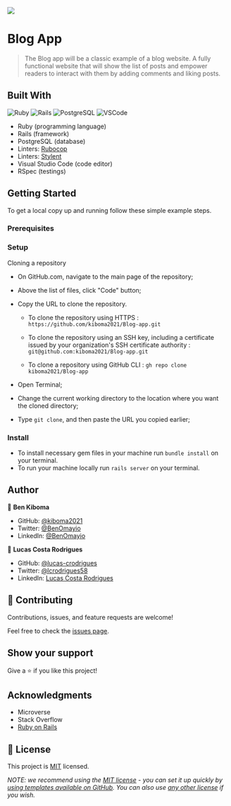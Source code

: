![](https://img.shields.io/badge/Microverse-blueviolet)

# Blog App

> The Blog app will be a classic example of a blog website. A fully functional website that will show the list of posts and empower readers to interact with them by adding comments and liking posts.

## Built With

![Ruby](https://img.shields.io/badge/ruby-%23CC342D.svg?style=for-the-badge&logo=ruby&logoColor=white) ![Rails](https://img.shields.io/badge/rails-%23CC0000.svg?style=for-the-badge&logo=ruby-on-rails&logoColor=white) ![PostgreSQL](https://img.shields.io/badge/PostgreSQL-316192?style=for-the-badge&logo=postgresql&logoColor=white) ![VSCode](https://img.shields.io/badge/VSCode-0078D4?style=for-the-badge&logo=visual%20studio%20code&logoColor=white)
-  Ruby (programming language)
-  Rails (framework)
-  PostgreSQL (database)
-  Linters: [Rubocop](https://rubocop.org/)
-  Linters: [Stylent](https://stylelint.io/)
-  Visual Studio Code (code editor)
-  RSpec (testings) 

## Getting Started

To get a local copy up and running follow these simple example steps.

### Prerequisites

### Setup

Cloning a repository

- On GitHub.com, navigate to the main page of the repository;

- Above the list of files, click "Code" button;

- Copy the URL to clone the repository.

  - To clone the repository using HTTPS : `https://github.com/kiboma2021/Blog-app.git`

  - To clone the repository using an SSH key, including a certificate issued by your organization's SSH certificate authority : `git@github.com:kiboma2021/Blog-app.git`

  - To clone a repository using GitHub CLI : `gh repo clone kiboma2021/Blog-app`

- Open Terminal;

- Change the current working directory to the location where you want the cloned directory;

- Type `git clone`, and then paste the URL you copied earlier;

### Install

- To install necessary gem files in your machine run `bundle install` on your terminal.
- To run your machine locally run `rails server` on your terminal.

## Author

👤 **Ben Kiboma**

- GitHub: [@kiboma2021](https://github.com/kiboma2021)
- Twitter: [@BenOmayio](https://twitter.com/omayiobenj)
- LinkedIn: [@BenOmayio](https://www.linkedin.com/in/ben-kiboma/)

👤 **Lucas Costa Rodrigues**

- GitHub: [@lucas-crodrigues](https://github.com/lucas-crodrigues)
- Twitter: [@lcrodrigues58](https://twitter.com/lcrodrigues58)
- LinkedIn: [Lucas Costa Rodrigues](https://www.linkedin.com/in/lucascostarodrigues/)

## 🤝 Contributing

Contributions, issues, and feature requests are welcome!

Feel free to check the [issues page](../../issues/).

## Show your support

Give a ⭐️ if you like this project!

## Acknowledgments

- Microverse
- Stack Overflow
- [Ruby on Rails](https://rubyonrails.org/)

## 📝 License

This project is [MIT](./LICENSE) licensed.

_NOTE: we recommend using the [MIT license](https://choosealicense.com/licenses/mit/) - you can set it up quickly by [using templates available on GitHub](https://docs.github.com/en/communities/setting-up-your-project-for-healthy-contributions/adding-a-license-to-a-repository). You can also use [any other license](https://choosealicense.com/licenses/) if you wish._
